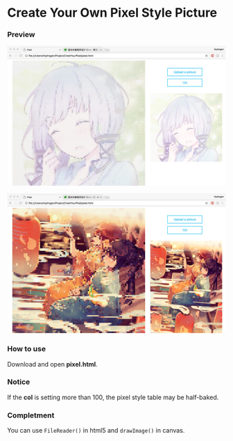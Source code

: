 # Create Your Own Pixel Style Picture

### Preview

![pixel_1](pixel_1.png)

![pixel_2](pixel_2.png)

### How to use

Download and open __pixel.html__.

### Notice

If the __col__ is setting more than 100, the pixel style table may be half-baked.

### Completment

You can use `FileReader()` in html5 and `drawImage()` in canvas.